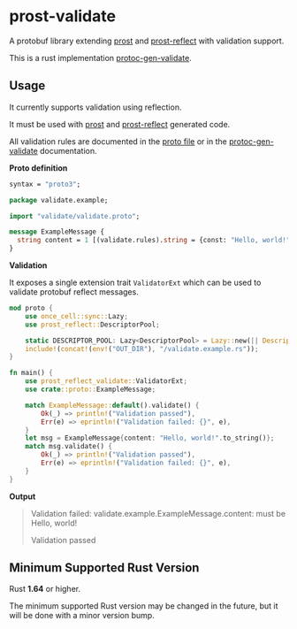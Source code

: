 # prost-validate

A protobuf library extending [prost](https://github.com/tokio-rs/prost)
and [prost-reflect](https://github.com/andrewhickman/prost-reflect) with validation support.

This is a rust implementation [protoc-gen-validate](https://github.com/bufbuild/protoc-gen-validate).

## Usage

It currently supports validation using reflection.

It must be used with [prost](https://github.com/tokio-rs/prost) 
and [prost-reflect](https://github.com/andrewhickman/prost-reflect) generated code.

All validation rules are documented in the [proto file](prost-reflect-validate/proto/validate/validate.proto) 
or in the [protoc-gen-validate](https://github.com/bufbuild/protoc-gen-validate/blob/v1.1.0/README.md#constraint-rules) documentation.

**Proto definition**

```protobuf
syntax = "proto3";

package validate.example;

import "validate/validate.proto";

message ExampleMessage {
  string content = 1 [(validate.rules).string = {const: "Hello, world!"}];
}
```

**Validation**

It exposes a single extension trait `ValidatorExt` which can be used to validate protobuf reflect messages.

```rust
mod proto {
    use once_cell::sync::Lazy;
    use prost_reflect::DescriptorPool;

    static DESCRIPTOR_POOL: Lazy<DescriptorPool> = Lazy::new(|| DescriptorPool::decode(include_bytes!(concat!(env!("OUT_DIR"), "/file_descriptor_set.bin")).as_ref()).unwrap());
    include!(concat!(env!("OUT_DIR"), "/validate.example.rs"));
}

fn main() {
    use prost_reflect_validate::ValidatorExt;
    use crate::proto::ExampleMessage;

    match ExampleMessage::default().validate() {
        Ok(_) => println!("Validation passed"),
        Err(e) => eprintln!("Validation failed: {}", e),
    }
    let msg = ExampleMessage{content: "Hello, world!".to_string()};
    match msg.validate() {
        Ok(_) => println!("Validation passed"),
        Err(e) => eprintln!("Validation failed: {}", e),
    }
}
```

**Output**

> Validation failed: validate.example.ExampleMessage.content: must be Hello, world!
>
> Validation passed


## Minimum Supported Rust Version

Rust **1.64** or higher.

The minimum supported Rust version may be changed in the future, but it will be
done with a minor version bump.
